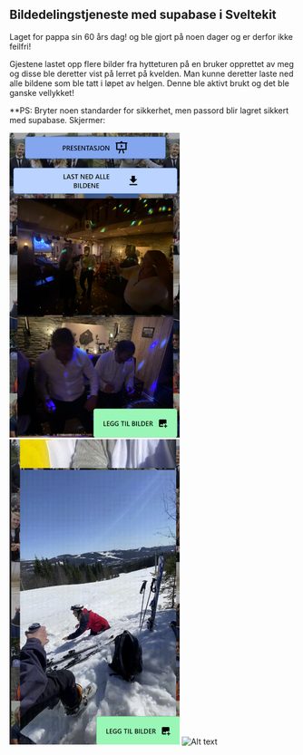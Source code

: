 ## Bildedelingstjeneste med supabase i Sveltekit

Laget for pappa sin 60 års dag! og ble gjort på noen dager og er derfor ikke feilfri!

Gjestene lastet opp flere bilder fra hytteturen på en bruker opprettet av meg og disse ble deretter vist på lerret på kvelden.
Man kunne deretter laste ned alle bildene som ble tatt i løpet av helgen.
Denne ble aktivt brukt og det ble ganske vellykket!

**PS: Bryter noen standarder for sikkerhet, men passord blir lagret sikkert med supabase.
Skjermer:

<img
  src="about/Per60Top.png"
  alt="Alt text"
  title="Optional title"
  style="display: inline-block; margin: 0 auto; max-width: 300px">
<img
  src="about/Per60Scroll.png"
  alt="Alt text"
  title="Optional title"
  style="display: inline-block; margin: 0 auto; max-width: 300px">
<img
  src="about/Per60Presentation.png"
  alt="Alt text"
  title="Optional title"
  style="display: inline-block; margin: 0 auto; max-width: 300px">
